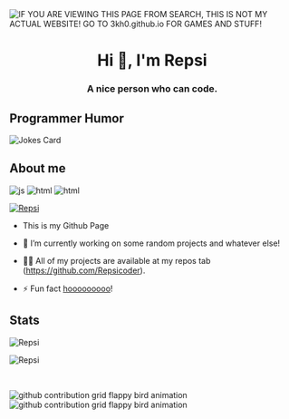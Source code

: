 <img alt="IF YOU ARE VIEWING THIS PAGE FROM SEARCH, THIS IS NOT MY ACTUAL WEBSITE! GO TO 3kh0.github.io FOR GAMES AND STUFF!" src="https://readme-typing-svg.herokuapp.com?vCenter=true&lines=Hello!+I+am+Repsi!;I+am+a+Coder;+Don't+block+my+repositories.;">
<h1 align="center">Hi 👋, I'm Repsi</h1>
<h3 align="center">A nice person who can code.</h3>
<h2>Programmer Humor</h2>
<img src="https://readme-jokes.vercel.app/api" alt="Jokes Card" />
<h2>About me</h2>
<p align="left"> 

  <img src="https://img.shields.io/badge/Knows a bit of-JavaScript-blue/?logo=javascript&logoColor=warning&color=yellow" alt="js">
  <img src="https://img.shields.io/badge/Knows a bit of -HTML-blue/?logo=html5&logoColor=warning&color=orange" alt="html">
  <img src="https://img.shields.io/badge/Knows-Python-blue,yellow/?logo=Python&logoColor=warning&color=blue,yellow" alt="html">


<p align="left"> <a href="https://github.com/ryo-ma/github-profile-trophy"><img src="https://github-profile-trophy.vercel.app/?username=Repsitechcoder&no-frame=trueno-bg=true" alt="Repsi" /></a> </p>
<!-- [![trophy](https://github-profile-trophy.vercel.app/?username=ryo-ma&theme=onedark)](https://github.com/ryo-ma/github-profile-trophy) -->


- This is my Github Page


- 🔭 I’m currently working on some random projects and whatever else!


- 👨‍💻 All of my projects are available at my repos tab (https://github.com/Repsicoder).


- ⚡ Fun fact [hooooooooo](https://hooooooooo.com/)!


<h2 align="left">Stats</h2>

<p><img  src="https://github-readme-stats.vercel.app/api/top-langs?username=Repsitechcoder&show_icons=true&theme=dark&locale=en&langs_count=10&layout=compact" alt="Repsi" /></p>
<p><img src="https://github-readme-streak-stats.herokuapp.com/?user=Repsitechcoder&theme=dark" alt="Repsi" /></p><br>
  </html>
  
  ![github contribution grid flappy bird animation](https://raw.githubusercontent.com/Bountylnfinity/Bountylnfinity/output/github-contribution-grid-flappy-bird-dark.svg#gh-dark-mode-only)![github contribution grid flappy bird animation](https://raw.githubusercontent.com/Bountylnfinity/Bountylnfinity/output/github-contribution-grid-flappy-bird.svg#gh-light-mode-only)


</html>

